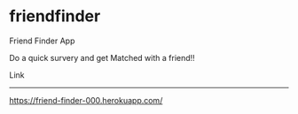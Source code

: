 # friendfinder
Friend Finder App

Do a quick survery and get Matched with a friend!!

Link 
________________

https://friend-finder-000.herokuapp.com/